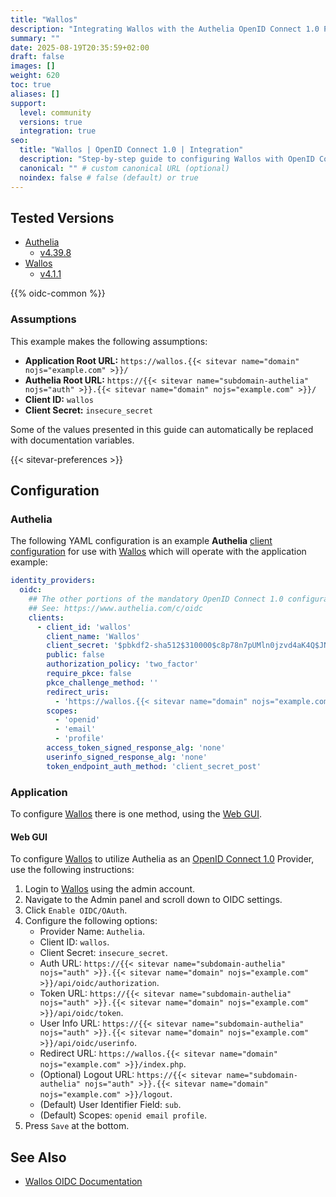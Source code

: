 ```yaml
---
title: "Wallos"
description: "Integrating Wallos with the Authelia OpenID Connect 1.0 Provider."
summary: ""
date: 2025-08-19T20:35:59+02:00
draft: false
images: []
weight: 620
toc: true
aliases: []
support:
  level: community
  versions: true
  integration: true
seo:
  title: "Wallos | OpenID Connect 1.0 | Integration"
  description: "Step-by-step guide to configuring Wallos with OpenID Connect 1.0 for secure SSO. Enhance your login flow using Authelia’s modern identity management."
  canonical: "" # custom canonical URL (optional)
  noindex: false # false (default) or true
---
```


## Tested Versions

- [Authelia]
  - [v4.39.8](https://github.com/authelia/authelia/releases/tag/v4.39.8)
- [Wallos]
  - [v4.1.1](https://github.com/ellite/Wallos/releases/tag/v4.1.1)

{{% oidc-common %}}

### Assumptions

This example makes the following assumptions:

- __Application Root URL:__ `https://wallos.{{< sitevar name="domain" nojs="example.com" >}}/`
- __Authelia Root URL:__ `https://{{< sitevar name="subdomain-authelia" nojs="auth" >}}.{{< sitevar name="domain" nojs="example.com" >}}/`
- __Client ID:__ `wallos`
- __Client Secret:__ `insecure_secret`

Some of the values presented in this guide can automatically be replaced with documentation variables.

{{< sitevar-preferences >}}

## Configuration

### Authelia

The following YAML configuration is an example __Authelia__ [client configuration] for use with [Wallos] which will
operate with the application example:

```yaml {title="configuration.yml"}
identity_providers:
  oidc:
    ## The other portions of the mandatory OpenID Connect 1.0 configuration go here.
    ## See: https://www.authelia.com/c/oidc
    clients:
      - client_id: 'wallos'
        client_name: 'Wallos'
        client_secret: '$pbkdf2-sha512$310000$c8p78n7pUMln0jzvd4aK4Q$JNRBzwAo0ek5qKn50cFzzvE9RXV88h1wJn5KGiHrD0YKtZaR/nCb2CJPOsKaPK0hjf.9yHxzQGZziziccp6Yng'  # The digest of 'insecure_secret'.
        public: false
        authorization_policy: 'two_factor'
        require_pkce: false
        pkce_challenge_method: ''
        redirect_uris:
          - 'https://wallos.{{< sitevar name="domain" nojs="example.com" >}}/index.php'
        scopes:
          - 'openid'
          - 'email'
          - 'profile'
        access_token_signed_response_alg: 'none'
        userinfo_signed_response_alg: 'none'
        token_endpoint_auth_method: 'client_secret_post'
```

### Application

To configure [Wallos] there is one method, using the [Web GUI](#web-gui).

#### Web GUI

To configure [Wallos] to utilize Authelia as an [OpenID Connect 1.0] Provider, use the following instructions:

1. Login to [Wallos] using the admin account.
2. Navigate to the Admin panel and scroll down to OIDC settings.
3. Click `Enable OIDC/OAuth`.
4. Configure the following options:
    - Provider Name: `Authelia`.
    - Client ID: `wallos`.
    - Client Secret: `insecure_secret`.
    - Auth URL: `https://{{< sitevar name="subdomain-authelia" nojs="auth" >}}.{{< sitevar name="domain" nojs="example.com" >}}/api/oidc/authorization`.
    - Token URL: `https://{{< sitevar name="subdomain-authelia" nojs="auth" >}}.{{< sitevar name="domain" nojs="example.com" >}}/api/oidc/token`.
    - User Info URL: `https://{{< sitevar name="subdomain-authelia" nojs="auth" >}}.{{< sitevar name="domain" nojs="example.com" >}}/api/oidc/userinfo`.
    - Redirect URL: `https://wallos.{{< sitevar name="domain" nojs="example.com" >}}/index.php`.
    - (Optional) Logout URL: `https://{{< sitevar name="subdomain-authelia" nojs="auth" >}}.{{< sitevar name="domain" nojs="example.com" >}}/logout`.
    - (Default) User Identifier Field: `sub`.
    - (Default) Scopes: `openid email profile`.
5. Press `Save` at the bottom.

## See Also

- [Wallos OIDC Documentation](https://github.com/ellite/Wallos?tab=readme-ov-file#oidc)

[Authelia]: https://www.authelia.com
[Wallos]: https://www.wallosapp.com
[OpenID Connect 1.0]: ../../introduction.md
[client configuration]: ../../../../configuration/identity-providers/openid-connect/clients.md
